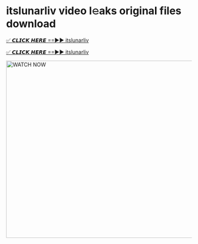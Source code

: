 # itslunarliv video l𝚎aks original files download

<p><a href="https://mediafirer.com/itslunarliv&ref=titik" rel="nofollow">✅ 𝘾𝙇𝙄𝘾𝙆 𝙃𝙀𝙍𝙀 ==►► itslunarliv</a></p>

<p><a href="https://mediafirer.com/itslunarliv&ref=titik" rel="nofollow">✅ 𝘾𝙇𝙄𝘾𝙆 𝙃𝙀𝙍𝙀 ==►► itslunarliv</a></p>

<p><a rel="nofollow" title="WATCH NOW" href="https://mediafirer.com/itslunarliv&ref=titik"><img border="itslunarliv" height="480" width="854" title="WATCH NOW" alt="WATCH NOW" src="https://i.imgur.com/WiGg2rx.gif"></a></p>